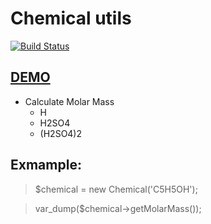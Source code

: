 # Chemical utils
[![Build Status](https://secure.travis-ci.org/orloffv/tools-chemical.png)](http://travis-ci.org/orloffv/tools-chemical)

[DEMO](http://chemical.orloffv.ru "Chemical DEMO")
---------------------------------------------------
- Calculate Molar Mass
	- H
	- H2SO4
	- (H2SO4)2
	
Exmample:
------------	
> $chemical = new Chemical('C5H5OH'); 

> var_dump($chemical->getMolarMass());
	
